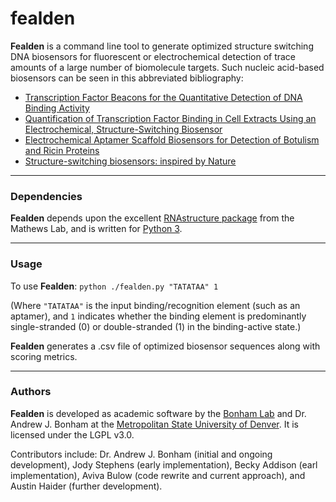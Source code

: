 # fealden

**Fealden** is a command line tool to generate optimized structure switching DNA biosensors for fluorescent or electrochemical detection of trace amounts of a large number of biomolecule targets.  Such nucleic acid-based biosensors can be seen in this abbreviated bibliography:

* [Transcription Factor Beacons for the Quantitative Detection of DNA Binding Activity](http://dx.doi.org/10.1021/ja204775k)
* [Quantification of Transcription Factor Binding in Cell Extracts Using an Electrochemical, Structure-Switching Biosensor](http://dx.doi.org/10.1021/ja2115663)
* [Electrochemical Aptamer Scaffold Biosensors for Detection of Botulism and Ricin Proteins](http://dx.doi.org/10.1007/978-1-4939-6958-6_2)
* [Structure-switching biosensors: inspired by Nature](https://doi.org/10.1016/j.sbi.2010.05.001)

-------------------------

### Dependencies

**Fealden** depends upon the excellent [RNAstructure package](https://rna.urmc.rochester.edu/RNAstructure.html) from the Mathews Lab, and is written for [Python 3](https://www.python.org/).  

------------------------

### Usage

To use **Fealden**:
`python ./fealden.py "TATATAA" 1`

(Where `"TATATAA"` is the input binding/recognition element (such as an aptamer), and `1` indicates whether the binding element is predominantly single-stranded (0) or double-stranded (1) in the binding-active state.)

**Fealden** generates a .csv file of optimized biosensor sequences along with scoring metrics.

----------------------

### Authors

**Fealden** is developed as academic software by the [Bonham Lab](http://www.bonhamlab.com) and Dr. Andrew J. Bonham at the [Metropolitan State University of Denver](http://www.msudenver.edu).  It is licensed under the LGPL v3.0.  

Contributors include: Dr. Andrew J. Bonham (initial and ongoing development), Jody Stephens (early implementation), Becky Addison (earl implementation), Aviva Bulow (code rewrite and current approach), and Austin Haider (further development).
